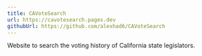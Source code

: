 ```yaml
---
title: CAVoteSearch
url: https://cavotesearch.pages.dev
githubUrl: https://github.com/alexhad6/CAVoteSearch
---
```


Website to search the voting history of California state legislators.
